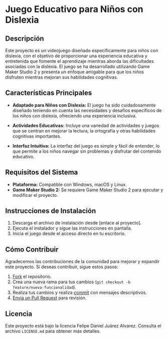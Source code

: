 # Juego Educativo para Niños con Dislexia

## Descripción

Este proyecto es un videojuego diseñado específicamente para niños con dislexia, con el objetivo de proporcionar una experiencia educativa y entretenida que fomente el aprendizaje mientras aborda las dificultades asociadas con la dislexia. El juego se ha desarrollado utilizando Game Maker Studio 2 y presenta un enfoque amigable para que los niños disfruten mientras mejoran sus habilidades cognitivas.

## Características Principales

- **Adaptado para Niños con Dislexia:** El juego ha sido cuidadosamente diseñado teniendo en cuenta las necesidades y desafíos específicos de los niños con dislexia, ofreciendo una experiencia inclusiva.

- **Actividades Educativas:** Incluye una variedad de actividades y juegos que se centran en mejorar la lectura, la ortografía y otras habilidades cognitivas importantes.

- **Interfaz Intuitiva:** La interfaz del juego es simple y fácil de entender, lo que permite a los niños navegar sin problemas y disfrutar del contenido educativo.

## Requisitos del Sistema

- **Plataforma:** Compatible con Windows, macOS y Linux.
- **Game Maker Studio 2:** Se requiere Game Maker Studio 2 para ejecutar y modificar el proyecto.

## Instrucciones de Instalación

1. Descarga el archivo de instalación desde [enlace al proyecto].
2. Ejecuta el instalador y sigue las instrucciones en pantalla.
3. Inicia el juego desde el acceso directo en tu escritorio.

## Cómo Contribuir

Agradecemos las contribuciones de la comunidad para mejorar y expandir este proyecto. Si deseas contribuir, sigue estos pasos:

1. [Fork](https://docs.github.com/en/get-started/quickstart/fork-a-repo) el repositorio.
2. Crea una nueva rama para tus cambios (`git checkout -b feature/nueva-funcionalidad`).
3. Realiza tus cambios y realiza [commit](https://git-scm.com/book/en/v2/Git-Basics-Recording-Changes-to-the-Repository) con mensajes descriptivos.
4. [Envía un Pull Request](https://docs.github.com/en/get-started/quickstart/opening-a-pull-request) para revisión.

## Licencia

Este proyecto está bajo la licencia Felipe Daniel Juárez Alvarez. Consulta el archivo `LICENSE.md` para obtener más detalles.
